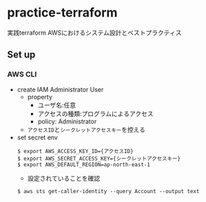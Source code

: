 # practice-terraform
実践terraform AWSにおけるシステム設計とベストプラクティス


## Set up
### AWS CLI
- create IAM Administrator User
  - property
    - ユーザ名:任意
    - アクセスの種類:プログラムによるアクセス
    - policy: Administrator 
  - `アクセスID`と`シークレットアクセスキー`を控える
- set secret env 
  ```
  $ export AWS_ACCESS_KEY_ID={アクセスID}
  $ export AWS_SECRET_ACCESS_KEY={シークレットアクセスキー}
  $ export AWS_DEFAULT_REGION=ap-north-east-1
  ```
  - 設定されていることを確認
  ```
  $ aws sts get-caller-identity --query Account --output text
  ```
